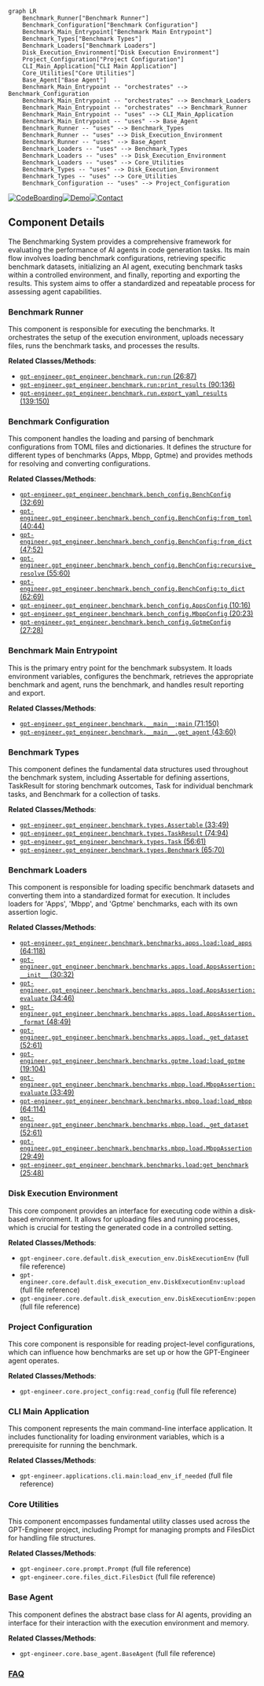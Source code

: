 ```mermaid
graph LR
    Benchmark_Runner["Benchmark Runner"]
    Benchmark_Configuration["Benchmark Configuration"]
    Benchmark_Main_Entrypoint["Benchmark Main Entrypoint"]
    Benchmark_Types["Benchmark Types"]
    Benchmark_Loaders["Benchmark Loaders"]
    Disk_Execution_Environment["Disk Execution Environment"]
    Project_Configuration["Project Configuration"]
    CLI_Main_Application["CLI Main Application"]
    Core_Utilities["Core Utilities"]
    Base_Agent["Base Agent"]
    Benchmark_Main_Entrypoint -- "orchestrates" --> Benchmark_Configuration
    Benchmark_Main_Entrypoint -- "orchestrates" --> Benchmark_Loaders
    Benchmark_Main_Entrypoint -- "orchestrates" --> Benchmark_Runner
    Benchmark_Main_Entrypoint -- "uses" --> CLI_Main_Application
    Benchmark_Main_Entrypoint -- "uses" --> Base_Agent
    Benchmark_Runner -- "uses" --> Benchmark_Types
    Benchmark_Runner -- "uses" --> Disk_Execution_Environment
    Benchmark_Runner -- "uses" --> Base_Agent
    Benchmark_Loaders -- "uses" --> Benchmark_Types
    Benchmark_Loaders -- "uses" --> Disk_Execution_Environment
    Benchmark_Loaders -- "uses" --> Core_Utilities
    Benchmark_Types -- "uses" --> Disk_Execution_Environment
    Benchmark_Types -- "uses" --> Core_Utilities
    Benchmark_Configuration -- "uses" --> Project_Configuration
```
[![CodeBoarding](https://img.shields.io/badge/Generated%20by-CodeBoarding-9cf?style=flat-square)](https://github.com/CodeBoarding/CodeBoarding)[![Demo](https://img.shields.io/badge/Try%20our-Demo-blue?style=flat-square)](https://www.codeboarding.org/demo)[![Contact](https://img.shields.io/badge/Contact%20us%20-%20contact@codeboarding.org-lightgrey?style=flat-square)](mailto:contact@codeboarding.org)

## Component Details

The Benchmarking System provides a comprehensive framework for evaluating the performance of AI agents in code generation tasks. Its main flow involves loading benchmark configurations, retrieving specific benchmark datasets, initializing an AI agent, executing benchmark tasks within a controlled environment, and finally, reporting and exporting the results. This system aims to offer a standardized and repeatable process for assessing agent capabilities.

### Benchmark Runner
This component is responsible for executing the benchmarks. It orchestrates the setup of the execution environment, uploads necessary files, runs the benchmark tasks, and processes the results.


**Related Classes/Methods**:

- <a href="https://github.com/gpt-engineer-org/gpt-engineer/blob/master/gpt_engineer/benchmark/run.py#L26-L87" target="_blank" rel="noopener noreferrer">`gpt-engineer.gpt_engineer.benchmark.run:run` (26:87)</a>
- <a href="https://github.com/gpt-engineer-org/gpt-engineer/blob/master/gpt_engineer/benchmark/run.py#L90-L136" target="_blank" rel="noopener noreferrer">`gpt-engineer.gpt_engineer.benchmark.run:print_results` (90:136)</a>
- <a href="https://github.com/gpt-engineer-org/gpt-engineer/blob/master/gpt_engineer/benchmark/run.py#L139-L150" target="_blank" rel="noopener noreferrer">`gpt-engineer.gpt_engineer.benchmark.run.export_yaml_results` (139:150)</a>


### Benchmark Configuration
This component handles the loading and parsing of benchmark configurations from TOML files and dictionaries. It defines the structure for different types of benchmarks (Apps, Mbpp, Gptme) and provides methods for resolving and converting configurations.


**Related Classes/Methods**:

- <a href="https://github.com/gpt-engineer-org/gpt-engineer/blob/master/gpt_engineer/benchmark/bench_config.py#L32-L69" target="_blank" rel="noopener noreferrer">`gpt-engineer.gpt_engineer.benchmark.bench_config.BenchConfig` (32:69)</a>
- <a href="https://github.com/gpt-engineer-org/gpt-engineer/blob/master/gpt_engineer/benchmark/bench_config.py#L40-L44" target="_blank" rel="noopener noreferrer">`gpt-engineer.gpt_engineer.benchmark.bench_config.BenchConfig:from_toml` (40:44)</a>
- <a href="https://github.com/gpt-engineer-org/gpt-engineer/blob/master/gpt_engineer/benchmark/bench_config.py#L47-L52" target="_blank" rel="noopener noreferrer">`gpt-engineer.gpt_engineer.benchmark.bench_config.BenchConfig:from_dict` (47:52)</a>
- <a href="https://github.com/gpt-engineer-org/gpt-engineer/blob/master/gpt_engineer/benchmark/bench_config.py#L55-L60" target="_blank" rel="noopener noreferrer">`gpt-engineer.gpt_engineer.benchmark.bench_config.BenchConfig:recursive_resolve` (55:60)</a>
- <a href="https://github.com/gpt-engineer-org/gpt-engineer/blob/master/gpt_engineer/benchmark/bench_config.py#L62-L69" target="_blank" rel="noopener noreferrer">`gpt-engineer.gpt_engineer.benchmark.bench_config.BenchConfig:to_dict` (62:69)</a>
- <a href="https://github.com/gpt-engineer-org/gpt-engineer/blob/master/gpt_engineer/benchmark/bench_config.py#L10-L16" target="_blank" rel="noopener noreferrer">`gpt-engineer.gpt_engineer.benchmark.bench_config.AppsConfig` (10:16)</a>
- <a href="https://github.com/gpt-engineer-org/gpt-engineer/blob/master/gpt_engineer/benchmark/bench_config.py#L20-L23" target="_blank" rel="noopener noreferrer">`gpt-engineer.gpt_engineer.benchmark.bench_config.MbppConfig` (20:23)</a>
- <a href="https://github.com/gpt-engineer-org/gpt-engineer/blob/master/gpt_engineer/benchmark/bench_config.py#L27-L28" target="_blank" rel="noopener noreferrer">`gpt-engineer.gpt_engineer.benchmark.bench_config.GptmeConfig` (27:28)</a>


### Benchmark Main Entrypoint
This is the primary entry point for the benchmark subsystem. It loads environment variables, configures the benchmark, retrieves the appropriate benchmark and agent, runs the benchmark, and handles result reporting and export.


**Related Classes/Methods**:

- <a href="https://github.com/gpt-engineer-org/gpt-engineer/blob/master/gpt_engineer/benchmark/__main__.py#L71-L150" target="_blank" rel="noopener noreferrer">`gpt-engineer.gpt_engineer.benchmark.__main__:main` (71:150)</a>
- <a href="https://github.com/gpt-engineer-org/gpt-engineer/blob/master/gpt_engineer/benchmark/__main__.py#L43-L60" target="_blank" rel="noopener noreferrer">`gpt-engineer.gpt_engineer.benchmark.__main__.get_agent` (43:60)</a>


### Benchmark Types
This component defines the fundamental data structures used throughout the benchmark system, including Assertable for defining assertions, TaskResult for storing benchmark outcomes, Task for individual benchmark tasks, and Benchmark for a collection of tasks.


**Related Classes/Methods**:

- <a href="https://github.com/gpt-engineer-org/gpt-engineer/blob/master/gpt_engineer/benchmark/types.py#L33-L49" target="_blank" rel="noopener noreferrer">`gpt-engineer.gpt_engineer.benchmark.types.Assertable` (33:49)</a>
- <a href="https://github.com/gpt-engineer-org/gpt-engineer/blob/master/gpt_engineer/benchmark/types.py#L74-L94" target="_blank" rel="noopener noreferrer">`gpt-engineer.gpt_engineer.benchmark.types.TaskResult` (74:94)</a>
- <a href="https://github.com/gpt-engineer-org/gpt-engineer/blob/master/gpt_engineer/benchmark/types.py#L56-L61" target="_blank" rel="noopener noreferrer">`gpt-engineer.gpt_engineer.benchmark.types.Task` (56:61)</a>
- <a href="https://github.com/gpt-engineer-org/gpt-engineer/blob/master/gpt_engineer/benchmark/types.py#L65-L70" target="_blank" rel="noopener noreferrer">`gpt-engineer.gpt_engineer.benchmark.types.Benchmark` (65:70)</a>


### Benchmark Loaders
This component is responsible for loading specific benchmark datasets and converting them into a standardized format for execution. It includes loaders for 'Apps', 'Mbpp', and 'Gptme' benchmarks, each with its own assertion logic.


**Related Classes/Methods**:

- <a href="https://github.com/gpt-engineer-org/gpt-engineer/blob/master/gpt_engineer/benchmark/benchmarks/apps/load.py#L64-L118" target="_blank" rel="noopener noreferrer">`gpt-engineer.gpt_engineer.benchmark.benchmarks.apps.load:load_apps` (64:118)</a>
- <a href="https://github.com/gpt-engineer-org/gpt-engineer/blob/master/gpt_engineer/benchmark/benchmarks/apps/load.py#L30-L32" target="_blank" rel="noopener noreferrer">`gpt-engineer.gpt_engineer.benchmark.benchmarks.apps.load.AppsAssertion:__init__` (30:32)</a>
- <a href="https://github.com/gpt-engineer-org/gpt-engineer/blob/master/gpt_engineer/benchmark/benchmarks/apps/load.py#L34-L46" target="_blank" rel="noopener noreferrer">`gpt-engineer.gpt_engineer.benchmark.benchmarks.apps.load.AppsAssertion:evaluate` (34:46)</a>
- <a href="https://github.com/gpt-engineer-org/gpt-engineer/blob/master/gpt_engineer/benchmark/benchmarks/apps/load.py#L48-L49" target="_blank" rel="noopener noreferrer">`gpt-engineer.gpt_engineer.benchmark.benchmarks.apps.load.AppsAssertion._format` (48:49)</a>
- <a href="https://github.com/gpt-engineer-org/gpt-engineer/blob/master/gpt_engineer/benchmark/benchmarks/apps/load.py#L52-L61" target="_blank" rel="noopener noreferrer">`gpt-engineer.gpt_engineer.benchmark.benchmarks.apps.load._get_dataset` (52:61)</a>
- <a href="https://github.com/gpt-engineer-org/gpt-engineer/blob/master/gpt_engineer/benchmark/benchmarks/gptme/load.py#L19-L104" target="_blank" rel="noopener noreferrer">`gpt-engineer.gpt_engineer.benchmark.benchmarks.gptme.load:load_gptme` (19:104)</a>
- <a href="https://github.com/gpt-engineer-org/gpt-engineer/blob/master/gpt_engineer/benchmark/benchmarks/mbpp/load.py#L33-L49" target="_blank" rel="noopener noreferrer">`gpt-engineer.gpt_engineer.benchmark.benchmarks.mbpp.load.MbppAssertion:evaluate` (33:49)</a>
- <a href="https://github.com/gpt-engineer-org/gpt-engineer/blob/master/gpt_engineer/benchmark/benchmarks/mbpp/load.py#L64-L114" target="_blank" rel="noopener noreferrer">`gpt-engineer.gpt_engineer.benchmark.benchmarks.mbpp.load:load_mbpp` (64:114)</a>
- <a href="https://github.com/gpt-engineer-org/gpt-engineer/blob/master/gpt_engineer/benchmark/benchmarks/mbpp/load.py#L52-L61" target="_blank" rel="noopener noreferrer">`gpt-engineer.gpt_engineer.benchmark.benchmarks.mbpp.load._get_dataset` (52:61)</a>
- <a href="https://github.com/gpt-engineer-org/gpt-engineer/blob/master/gpt_engineer/benchmark/benchmarks/mbpp/load.py#L29-L49" target="_blank" rel="noopener noreferrer">`gpt-engineer.gpt_engineer.benchmark.benchmarks.mbpp.load.MbppAssertion` (29:49)</a>
- <a href="https://github.com/gpt-engineer-org/gpt-engineer/blob/master/gpt_engineer/benchmark/benchmarks/load.py#L25-L48" target="_blank" rel="noopener noreferrer">`gpt-engineer.gpt_engineer.benchmark.benchmarks.load:get_benchmark` (25:48)</a>


### Disk Execution Environment
This core component provides an interface for executing code within a disk-based environment. It allows for uploading files and running processes, which is crucial for testing the generated code in a controlled setting.


**Related Classes/Methods**:

- `gpt-engineer.core.default.disk_execution_env.DiskExecutionEnv` (full file reference)
- `gpt-engineer.core.default.disk_execution_env.DiskExecutionEnv:upload` (full file reference)
- `gpt-engineer.core.default.disk_execution_env.DiskExecutionEnv:popen` (full file reference)


### Project Configuration
This core component is responsible for reading project-level configurations, which can influence how benchmarks are set up or how the GPT-Engineer agent operates.


**Related Classes/Methods**:

- `gpt-engineer.core.project_config:read_config` (full file reference)


### CLI Main Application
This component represents the main command-line interface application. It includes functionality for loading environment variables, which is a prerequisite for running the benchmark.


**Related Classes/Methods**:

- `gpt-engineer.applications.cli.main:load_env_if_needed` (full file reference)


### Core Utilities
This component encompasses fundamental utility classes used across the GPT-Engineer project, including Prompt for managing prompts and FilesDict for handling file structures.


**Related Classes/Methods**:

- `gpt-engineer.core.prompt.Prompt` (full file reference)
- `gpt-engineer.core.files_dict.FilesDict` (full file reference)


### Base Agent
This component defines the abstract base class for AI agents, providing an interface for their interaction with the execution environment and memory.


**Related Classes/Methods**:

- `gpt-engineer.core.base_agent.BaseAgent` (full file reference)




### [FAQ](https://github.com/CodeBoarding/GeneratedOnBoardings/tree/main?tab=readme-ov-file#faq)